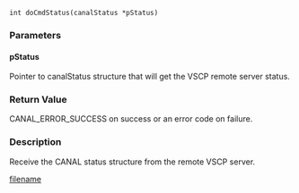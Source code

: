 

```clike
int doCmdStatus(canalStatus *pStatus)
```

### Parameters

#### pStatus
Pointer to canalStatus structure that will get the VSCP remote server status.


### Return Value
CANAL_ERROR_SUCCESS on success or an error code on failure. 

### Description
Receive the CANAL status structure from the remote VSCP server. 



[filename](./bottom_copyright.md ':include')